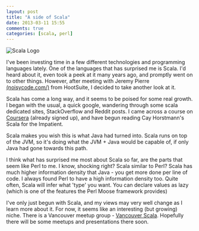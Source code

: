 ```yaml
---
layout: post
title: "A side of Scala"
date: 2013-03-11 15:55
comments: true
categories: [scala, perl]
---
```

<p><img align="top" alt="Scala Logo" src=https://dl.dropbox.com/u/7133191/scalaLogo.png></p>

<p>
	I've been investing time in a few different technologies and programming languages lately. One of the languages that has surprised me is Scala. I'd heard about it, even took a peek at it many years ago, and promptly went on to other things. However, after meeting with Jeremy Pierre <a href="http://noisycode.com" title="NoiseCode" target="_blank">(noisycode.com/)</a> from HootSuite, I decided to take another look at it. 
</p>

<p>
	Scala has come a long way, and it seems to be poised for some real growth. I began with the usual, a quick google, wandering through some scala dedicated sites, StackOverflow and Reddit posts. I came across a course on <a href="https://www.coursera.org/course/progfun" title="Coursera" target="_blank">Coursera</a> (already signed up), and have begun reading Cay Horstmann's Scala for the Impatient.
</p>

<p>
	Scala makes you wish this is what Java had turned into. Scala runs on top of the JVM, so it's doing what the JVM + Java would be capable of, if only Java had gone towards this path.
</p>

<p>
	I think what has surprised me most about Scala so far, are the parts that seem like Perl to me. I know, shocking right? Scala similar to Perl? Scala has much higher information density that Java - you get more done per line of code. I always found Perl to have a high information density too. Quite often, Scala will infer what 'type' you want. You can declare values as lazy (which is one of the features the Perl Moose framework provides)
</p>

<p>
	I've only just begun with Scala, and my views may very well change as I learn more about it. For now, it seems like an interesting (but growing) niche. There is a Vancouver meetup group - <a href="http://www.meetup.com/vancouver-scala/" title="scala" target="_blank">Vancouver Scala</a>. Hopefully there will be some meetups and presentations there soon.
</p>	